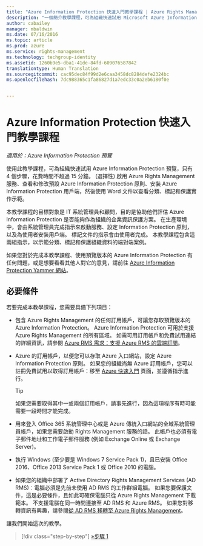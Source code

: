 ```yaml
---
title: "Azure Information Protection 快速入門教學課程 | Azure Rights Management"
description: "一個簡介教學課程，可為組織快速試用 Microsoft Azure Information Protection，只有 4 個步驟，花費時間不超過 15 分鐘。"
author: cabailey
manager: mbaldwin
ms.date: 07/16/2016
ms.topic: article
ms.prod: azure
ms.service: rights-management
ms.technology: techgroup-identity
ms.assetid: 1260b9e5-dba1-41de-84fd-609076587842
translationtype: Human Translation
ms.sourcegitcommit: cac95dec84f99d2e6caa3458dc8284defe2324bc
ms.openlocfilehash: 7dc988365c1fa86827d1a7edc33c0a2eb6180f0e


---
```


# Azure Information Protection 快速入門教學課程 

*適用於：Azure Information Protection 預覽*

使用此教學課程，可為組織快速試用 Azure Information Protection 預覽，只有 4 個步驟，花費時間不超過 15 分鐘。 (選擇性) 啟用 Azure Rights Management 服務、查看和修改預設 Azure Information Protection 原則、安裝 Azure Information Protection 用戶端，然後使用 Word 文件以查看分類、標記和保護實作示範。

本教學課程的目標對象是 IT 系統管理員和顧問，目的是協助他們評估 Azure Information Protection 是否能夠作為組織的企業資訊保護方案。 在生產環境中，會由系統管理員完成指示來啟動服務、設定 Information Protection 原則，以及為使用者安裝用戶端。 標記文件的指示會由使用者完成。 本教學課程包含這兩組指示，以示範分類、標記和保護組織資料的端對端案例。 

如果您對於完成本教學課程、使用預覽版本的 Azure Information Protection 有任何問題，或是想要看看其他人對它的意見，請前往 [Azure Information Protection Yammer 網站](https://www.yammer.com/askipteam/#/threads/inGroup?type=in_group&feedId=8652489&view=all)。

## 必要條件 
若要完成本教學課程，您需要具備下列項目：

- 包含 Azure Rights Management 的任何訂用帳戶，可讓您存取預覽版本的 Azure Information Protection。 Azure Information Protection 可用於支援 Azure Rights Management 的所有區域。 如需可用訂用帳戶和免費試用連結的詳細資訊，請參閱 [Azure RMS 需求：支援 Azure RMS 的雲端訂閱](../get-started/requirements-subscriptions.md)。

- Azure 的訂用帳戶，以便您可以存取 Azure 入口網站，設定 Azure Information Protection 原則。 如果您的組織尚無 Azure 訂用帳戶，您可以註冊免費試用以取得訂用帳戶：移至 [Azure 快速入門](https://account.windowsazure.com/organization) 頁面，並遵循指示進行。

  > [!TIP] 
  > 如果您需要取得其中一或兩個訂用帳戶，請事先進行，因為這項程序有時可能需要一段時間才能完成。

- 用來登入 Office 365 系統管理中心或是 Azure 傳統入口網站的全域系統管理員帳戶，如果您需要啟動 Rights Management 服務的話。 此帳戶也必須有電子郵件地址和工作電子郵件服務 (例如 Exchange Online 或 Exchange Server)。

- 執行 Windows (至少要是 Windows 7 Service Pack 1)，且已安裝 Office 2016、Office 2013 Service Pack 1 或 Office 2010 的電腦。 

- 如果您的組織中部署了 Active Directory Rights Management Services (AD RMS)︰電腦必須是先前未使用 AD RMS 的工作群組電腦。 如果您要保護文件，這是必要條件，且如此可確保電腦只從 Azure Rights Management 下載範本。 不支援電腦在同一時間連接至 AD RMS 和 Azure RMS。 如果您對移轉資訊有興趣，請參閱[從 AD RMS 移轉至 Azure Rights Management](../plan-design/migrate-from-ad-rms-to-azure-rms.md)。   

讓我們開始這次的教學。

>[!div class="step-by-step"]
[&#187;步驟 1](infoprotect-tutorial-step1.md)





<!--HONumber=Jul16_HO3-->


